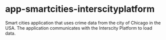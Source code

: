 # app-smartcities-interscityplatform

Smart cities application that uses crime data from the city of Chicago in the USA. The application communicates with the Interscity Platform to load data.
